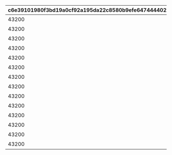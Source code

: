 |c6e39101980f3bd19a0cf92a195da22c8580b9efe6474444027451a451b2d112|cecc9040a6cd489247b0d0713f8eaac3a22910cae0febac7d3fd745763d3dbc4|c15a1bb37213d29402fae8f81013342dd57935a950c6d0b3869de626666ab52d|d9b290948ea89e06136e6b796ba4555c88b361bfe483f7e38125e7d5c56bd335|2a67112681bbd6bac39db8a9a710fe474bce748eefddc139eda1dd1f616cab77|1eff5609979c59cdc5178a9ffd41096854591aa2388f6a4e809fc86be74ddaa6|0314ee2f4d47e71c9793b50bdb88cbec67402da316d65e7ba79e5ecd9e622601|ca6581304f56fec2bd9b2c1707145e265cba4ae3d838519cdc7fa341215cd688|279297b0ffb8d86766ce2c2a9ac41f2ec9fc1a61d4a322772d450f5856307249|06bbaaba62369811c7b54a96f106d76f3a70623c5396ce2e1fc5d15be11b8c53|11e11b52e0fb90042e1351eaaebd576b88f405a2cf6815d79f423db46c4ac345|c7c33947f3441242327eae03e850c224333f7cae0ef6b51c921b905edff752ae|aaf43e75a47a50efa7e7490891c95322e18ff409fd4aef8be12bf23a8c9113e5|258b5bb733420988a9e406de8b01607633405928e360459ccaaf215bdd608e43|22fbc822406c439b322f7c0c3c042e4cbde2bab810f819f0bdced8b494ee7449|74b081c10379d73aea91ac2bdc81e0f0498373cdba91c0e9726c2e15e92358d7|86914db765c735e40bc645c973cb71e1ac278d201b3fd5a6449350ca15532b7c|
| --- | --- | --- | --- | --- | --- | --- | --- | --- | --- | --- | --- | --- | --- | --- | --- | --- |
|43200|スィオネ\n樹林|4101401|-470|4104401|100000|4101351|10|1|108|11001001|11001|4201401|7200|4104351|1|11001001|
|43200|ヘリケ巨木|4106401|-235|4110401|100000|4106351|10|2|90|11001002|11001|4203401|7200|4110351|1|11001002|
|43200|イオカステ\n岩山|4102401|0|4105401|100000|4102351|10|3|108|11001003|11001|4201401|7200|4105351|1|11001003|
|43200|ハルパリ\n大滝|4108401|235|4109401|100000|4108351|10|4|90|11001004|11001|4203401|7200|4109351|1|11001004|
|43200|ムネメー川|4103401|470|4107401|100000|4103351|10|5|108|11001005|11001|4201401|7200|4107351|1|11001005|
|43200|アルバ浜堤|4104401|-470|4201401|100000|4301351|10|6|108|11002003|11002|4301401|7200|4101401|1|11002001|
|43200|サダルスド\n砂浜|4110401|-235|4203401|100000|4305351|10|7|90|11002002|11002|4305401|7200|4106401|1|11002002|
|43200|ダルリク\n巨岩|4105401|0|4201401|100000|4302351|10|8|108|11002001|11002|4302401|7200|4102401|1|11002003|
|43200|アンカル川|4109401|235|4203401|100000|4304351|10|9|90|11001005|11002|4304401|7200|4108401|1|11002004|
|43200|ダクビア\n森林|4107401|470|4201401|100000|4303351|10|10|108|11001001|11002|4303401|7200|4103401|1|11002005|
|43200|ミーマス\n洞穴|4101401|-470|4104401|100000|4201351|10|11|108|11003001|11003|4109401|7200|4201401|1|11003001|
|43200|レアント川|4108401|-155|4102401|100000|4202351|10|11|90|11003002|11003|4110401|7200|4202401|1|11003002|
|43200|ケランド\n廃墟|4103401|160|4105401|100000|4203351|10|11|108|11003003|11003|4109401|7200|4203401|1|11003003|
|43200|デオネカ\n氷海|4106401|470|4107401|100000|4204351|10|11|90|11003004|11003|4110401|7200|4204401|1|11003004|